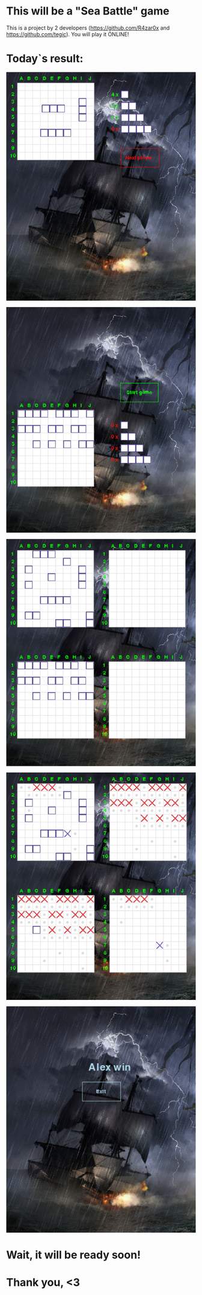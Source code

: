 # This will be a "Sea Battle" game
This is a project by 2 developers (https://github.com/R4zar0x and https://github.com/tegic).
You will play it ONLINE!
# Today`s result:
![Img alt](https://github.com/R4zar0x/sea-battle/blob/main/screenshots/Screenshot_new%207.png)

![Img alt](https://github.com/R4zar0x/sea-battle/blob/main/screenshots/Screenshot_new%208.png)

![Img alt](https://github.com/R4zar0x/sea-battle/blob/main/screenshots/Screenshot_new%209.png)

![Img alt](https://github.com/R4zar0x/sea-battle/blob/main/screenshots/Screenshot_new%2010.png)

![Img alt](https://github.com/R4zar0x/sea-battle/blob/main/screenshots/Screenshot_new%2011.png)
# Wait, it will be ready soon!
# Thank you, <3
